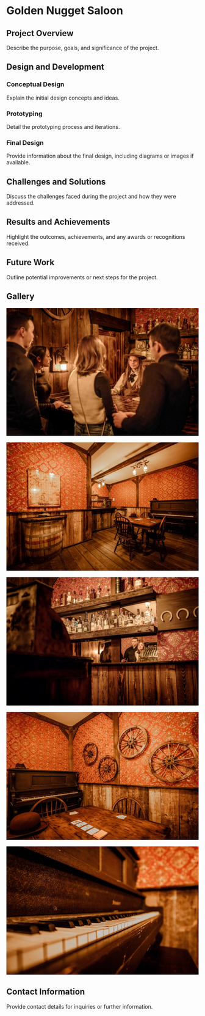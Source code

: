 # Golden Nugget Saloon

## Project Overview
Describe the purpose, goals, and significance of the project.

## Design and Development
### Conceptual Design
Explain the initial design concepts and ideas.

### Prototyping
Detail the prototyping process and iterations.

### Final Design
Provide information about the final design, including diagrams or images if available.

## Challenges and Solutions
Discuss the challenges faced during the project and how they were addressed.

## Results and Achievements
Highlight the outcomes, achievements, and any awards or recognitions received.

## Future Work
Outline potential improvements or next steps for the project.

## Gallery
![Saloon Barman](../../assets/img/fiab/saloon/Barman-min-scaled.jpg "Saloon Barman")

![Saloon Entrance](../../assets/img/fiab/saloon/entre-2-saloon-min-scaled.jpg "Saloon Entrance")

![Bottle Wall](../../assets/img/fiab/saloon/Mur-bouteille-min-scaled.jpg "Bottle Wall")

![Wheel Wall](../../assets/img/fiab/saloon/Mur-roue-sallon-min-scaled.jpg "Wheel Wall")

![Piano](../../assets/img/fiab/saloon/piano-min-scaled.jpg "Piano")

## Contact Information
Provide contact details for inquiries or further information.